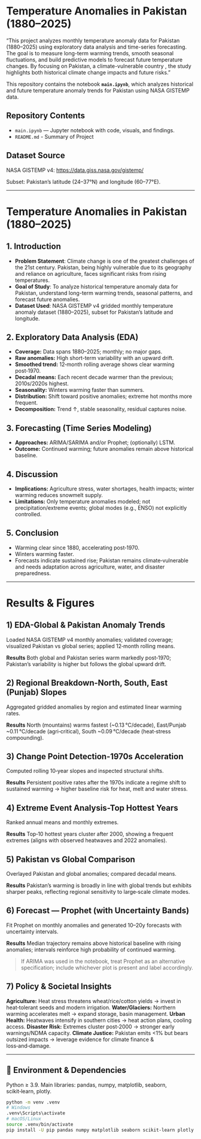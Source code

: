 # Temperature Anomalies in Pakistan (1880–2025)

“This project analyzes monthly temperature anomaly data for Pakistan (1880–2025) using exploratory data analysis and time-series forecasting. The goal is to measure long-term warming trends, smooth seasonal fluctuations, and build predictive models to forecast future temperature changes. By focusing on Pakistan, a climate-vulnerable country , the study highlights both historical climate change impacts and future risks.”

This repository contains the notebook **`main.ipynb`**, which analyzes historical and future temperature anomaly trends for Pakistan using NASA GISTEMP data.

## Repository Contents
- `main.ipynb` — Jupyter notebook with code, visuals, and findings.
- `README.md` - Summary of Project 

## Dataset Source
NASA GISTEMP v4: https://data.giss.nasa.gov/gistemp/

Subset: Pakistan’s latitude (24–37°N) and longitude (60–77°E).

---

# Temperature Anomalies in Pakistan (1880–2025)

## 1. Introduction
- **Problem Statement**: Climate change is one of the greatest challenges of the 21st century. Pakistan, being highly vulnerable due to its geography and reliance on agriculture, faces significant risks from rising temperatures.
- **Goal of Study**: To analyze historical temperature anomaly data for Pakistan, understand long-term warming trends, seasonal patterns, and forecast future anomalies.
- **Dataset Used**: NASA GISTEMP v4 gridded monthly temperature anomaly dataset (1880–2025), subset for Pakistan’s latitude and longitude.

## 2. Exploratory Data Analysis (EDA)
- **Coverage:** Data spans 1880–2025; monthly; no major gaps.
- **Raw anomalies:** High short-term variability with an upward drift.
- **Smoothed trend:** 12‑month rolling average shows clear warming post‑1970.
- **Decadal means:** Each recent decade warmer than the previous; 2010s/2020s highest.
- **Seasonality:** Winters warming faster than summers.
- **Distribution:** Shift toward positive anomalies; extreme hot months more frequent.
- **Decomposition:** Trend ↑, stable seasonality, residual captures noise.

## 3. Forecasting (Time Series Modeling)
- **Approaches:** ARIMA/SARIMA and/or Prophet; (optionally) LSTM.
- **Outcome:** Continued warming; future anomalies remain above historical baseline.

## 4. Discussion
- **Implications:** Agriculture stress, water shortages, health impacts; winter warming reduces snowmelt supply.
- **Limitations:** Only temperature anomalies modeled; not precipitation/extreme events; global modes (e.g., ENSO) not explicitly controlled.

## 5. Conclusion
- Warming clear since 1880, accelerating post‑1970.
- Winters warming faster.
- Forecasts indicate sustained rise; Pakistan remains climate‑vulnerable and needs adaptation across agriculture, water, and disaster preparedness.

---

# Results & Figures 

## 1) EDA-Global & Pakistan Anomaly Trends
Loaded NASA GISTEMP v4 monthly anomalies; validated coverage; visualized Pakistan vs global series; applied 12‑month rolling means.

**Results** Both global and Pakistan series warm markedly post‑1970; Pakistan’s variability is higher but follows the global upward drift.

## 2) Regional Breakdown-North, South, East (Punjab) Slopes
Aggregated gridded anomalies by region and estimated linear warming rates.

**Results** North (mountains) warms fastest (~0.13 °C/decade), East/Punjab ~0.11 °C/decade (agri‑critical), South ~0.09 °C/decade (heat‑stress compounding).

## 3) Change Point Detection-1970s Acceleration
Computed rolling 10‑year slopes and inspected structural shifts.

**Results** Persistent positive rates after the 1970s indicate a regime shift to sustained warming → higher baseline risk for heat, melt and water stress.

## 4) Extreme Event Analysis-Top Hottest Years
Ranked annual means and monthly extremes.

**Results** Top‑10 hottest years cluster after 2000, showing a frequent extremes (aligns with observed heatwaves and 2022 anomalies).

## 5) Pakistan vs Global Comparison
Overlayed Pakistan and global anomalies; compared decadal means.

**Results** Pakistan’s warming is broadly in line with global trends but exhibits sharper peaks, reflecting regional sensitivity to large‑scale climate modes.

## 6) Forecast — Prophet (with Uncertainty Bands)
Fit Prophet on monthly anomalies and generated 10–20y forecasts with uncertainty intervals.

**Results** Median trajectory remains above historical baseline with rising anomalies; intervals reinforce high probability of continued warming.
> If ARIMA was used in the notebook, treat Prophet as an alternative specification; include whichever plot is present and label accordingly.

## 7) Policy & Societal Insights
**Agriculture:** Heat stress threatens wheat/rice/cotton yields → invest in heat‑tolerant seeds and modern irrigation.
**Water/Glaciers:** Northern warming accelerates melt → expand storage, basin management.
**Urban Health:** Heatwaves intensify in southern cities → heat action plans, cooling access.
**Disaster Risk:** Extremes cluster post‑2000 → stronger early warnings/NDMA capacity.
**Climate Justice:** Pakistan emits <1% but bears outsized impacts → leverage evidence for climate finance & loss‑and‑damage.

---

## 🔧 Environment & Dependencies
Python ≥ 3.9. Main libraries: pandas, numpy, matplotlib, seaborn, scikit‑learn, plotly.

```bash
python -m venv .venv
# Windows
.venv\Scripts\activate
# macOS/Linux
source .venv/bin/activate
pip install -U pip pandas numpy matplotlib seaborn scikit-learn plotly prophet pmdarima
```

